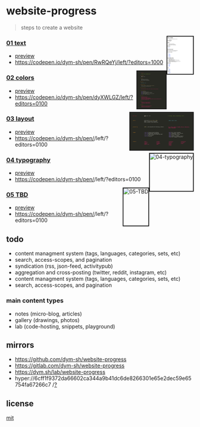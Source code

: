 # website-progress

> steps to create a website


<a href='01-text/preview.png'><img height=100 border=2 align='right' alt='01-text' src='01-text/preview.png'></a>
### [01 text](01-text)
- [preview](01-text/preview.html)
- https://codepen.io/dym-sh/pen/RwRQeYj/left/?editors=1000

<a href='02-colors/preview.png'><img height=100 border=2 align='right' alt='02-colors' src='02-colors/preview.png'></a>
### [02 colors](02-colors)
- [preview](02-colors/preview.html)
- https://codepen.io/dym-sh/pen/dyXWLGZ/left/?editors=0100

<a href='03-layout/preview.png'><img height=100 border=2 align='right' alt='03-layout' src='03-layout/preview.png'></a>
### [03 layout](03-layout)
- [preview](03-layout/preview.html)
- https://codepen.io/dym-sh/pen/<TBD>/left/?editors=0100

<a href='04-typography/preview.png'><img height=100 border=2 align='right' alt='04-typography' src='04-typography/preview.png'></a>
### [04 typography](04-typography)
- [preview](04-typography/preview.html)
- https://codepen.io/dym-sh/pen/<TBD>/left/?editors=0100

<a href='05-TBD/preview.png'><img height=100 border=2 align='right' alt='05-TBD' src='05-TBD/preview.png'></a>
### [05 TBD](05-TBD)
- [preview](05-TBD/preview.html)
- https://codepen.io/dym-sh/pen/<TBD>/left/?editors=0100


## todo
- content managment system (tags, languages, categories, sets, etc)
- search, access-scopes, and pagination
- syndication (rss, json-feed, activitypub)
- aggregation and cross-posting (twitter, reddit, instagram, etc)
- content managment system (tags, languages, categories, sets, etc)
- search, access-scopes, and pagination

### main content types
- notes (micro-blog, articles)
- gallery (drawings, photos)
- lab (code-hosting, snippets, playground)



## mirrors
- https://github.com/dym-sh/website-progress
- https://gitlab.com/dym-sh/website-progress
- https://dym.sh/lab/website-progress
- hyper://6cff1f9372da66602ca344a9b41dc6de8266301e65e2dec59e65754fa67266c7 /[?](https://beakerbrowser.com)


## license
[mit](license)
